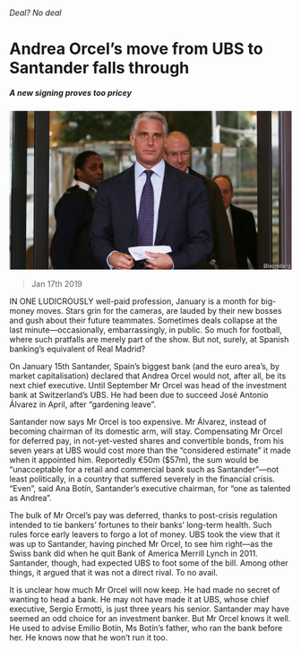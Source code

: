 ###### Deal? No deal

# Andrea Orcel’s move from UBS to Santander falls through 

##### A new signing proves too pricey 

![image](images/20190119_fnp505.jpg) 

> Jan 17th 2019 

 

IN ONE LUDICROUSLY well-paid profession, January is a month for big-money moves. Stars grin for the cameras, are lauded by their new bosses and gush about their future teammates. Sometimes deals collapse at the last minute—occasionally, embarrassingly, in public. So much for football, where such pratfalls are merely part of the show. But not, surely, at Spanish banking’s equivalent of Real Madrid? 

On January 15th Santander, Spain’s biggest bank (and the euro area’s, by market capitalisation) declared that Andrea Orcel would not, after all, be its next chief executive. Until September Mr Orcel was head of the investment bank at Switzerland’s UBS. He had been due to succeed José Antonio Álvarez in April, after “gardening leave”. 

Santander now says Mr Orcel is too expensive. Mr Álvarez, instead of becoming chairman of its domestic arm, will stay. Compensating Mr Orcel for deferred pay, in not-yet-vested shares and convertible bonds, from his seven years at UBS would cost more than the “considered estimate” it made when it appointed him. Reportedly €50m ($57m), the sum would be “unacceptable for a retail and commercial bank such as Santander”—not least politically, in a country that suffered severely in the financial crisis. “Even”, said Ana Botín, Santander’s executive chairman, for “one as talented as Andrea”. 

The bulk of Mr Orcel’s pay was deferred, thanks to post-crisis regulation intended to tie bankers’ fortunes to their banks’ long-term health. Such rules force early leavers to forgo a lot of money. UBS took the view that it was up to Santander, having pinched Mr Orcel, to see him right—as the Swiss bank did when he quit Bank of America Merrill Lynch in 2011. Santander, though, had expected UBS to foot some of the bill. Among other things, it argued that it was not a direct rival. To no avail. 

It is unclear how much Mr Orcel will now keep. He had made no secret of wanting to head a bank. He may not have made it at UBS, whose chief executive, Sergio Ermotti, is just three years his senior. Santander may have seemed an odd choice for an investment banker. But Mr Orcel knows it well. He used to advise Emilio Botín, Ms Botín’s father, who ran the bank before her. He knows now that he won’t run it too. 

